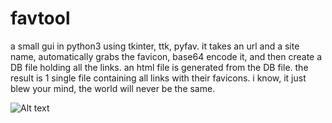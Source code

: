 # favtool
a small gui in python3 using tkinter, ttk, pyfav.
it takes an url and a site name, automatically grabs the favicon, base64 encode it,
and then create a DB file holding all the links.
an html file is generated from the DB file.
the result is 1 single file containing all links with their favicons.
i know, it just blew your mind, the world will never be the same.

![Alt text](https://github.com/nsklaus/blob/master/screenshot.png?raw=true?raw=true "Optional Title")

